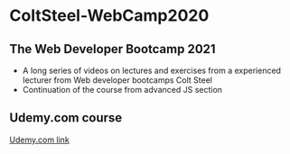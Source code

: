 # ColtSteel-WebCamp2020

## The Web Developer Bootcamp 2021

- A long series of videos on lectures and exercises from a experienced lecturer from Web developer bootcamps Colt Steel
- Continuation of the course from advanced JS section

## Udemy.com course

[Udemy.com link](https://www.udemy.com/course/the-web-developer-bootcamp)
